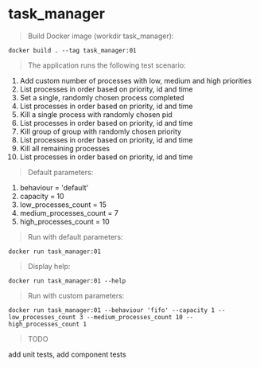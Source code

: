 # task_manager
>Build Docker image (workdir task_manager):

```
docker build . --tag task_manager:01
```

> The application runs the following test scenario:
>
1. Add custom number of processes with low, medium and high priorities
2. List processes in order based on priority, id and time
3. Set a single, randomly chosen process completed
4. List processes in order based on priority, id and time
5. Kill a single process with randomly chosen pid
6. List processes in order based on priority, id and time
7. Kill group of group with randomly chosen priority
8. List processes in order based on priority, id and time
9. Kill all remaining processes
10. List processes in order based on priority, id and time

> Default parameters:
>
1. behaviour = 'default'
2. capacity = 10
3. low_processes_count = 15
4. medium_processes_count = 7
5. high_processes_count = 10

>Run with default parameters:

```
docker run task_manager:01
```

>Display help:

```
docker run task_manager:01 --help
```

>Run with custom parameters:

```
docker run task_manager:01 --behaviour 'fifo' --capacity 1 --low_processes_count 3 --medium_processes_count 10 --high_processes_count 1
```

>TODO

add unit tests, add component tests